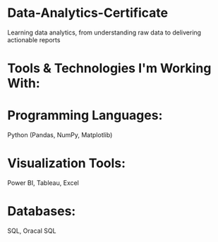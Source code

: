 # Data-Analytics-Certificate
Learning data analytics, from understanding raw data to delivering actionable reports

# Tools & Technologies I'm Working With:

# Programming Languages: 
Python (Pandas, NumPy, Matplotlib)
# Visualization Tools:  
Power BI, Tableau, Excel
# Databases: 
SQL, Oracal SQL



